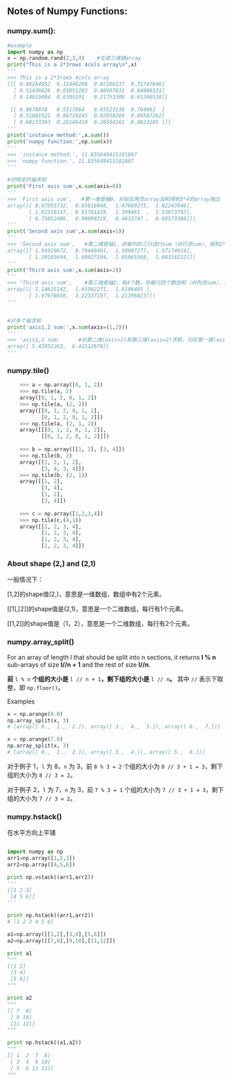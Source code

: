 ## Notes of Numpy Functions:



### numpy.sum():

```python
#example
import numpy as np
x = np.random.rand(2,3,4)    #生成三维随array
print("This is a 2*3rows 4cols array\n",x)
'''
>>> This is a 2*3rows 4cols array
[[[ 0.88264952  0.12446208  0.82166137  0.31747846]
  [ 0.51436626  0.03051283  0.46987831  0.64086531]
  [ 0.14819094  0.6395191   0.21753309  0.61340538]]

 [[ 0.0878878   0.5317064   0.65523138  0.704961  ]
  [ 0.51081521  0.88710145  0.92958269  0.89587262]
  [ 0.60233393  0.26146419  0.26584161  0.0823285 ]]]
'''
print('instance method:',x.sum())
print('numpy function:',np.sum(x))
'''
>>> 'instance method:', 11.835649415181807
>>> 'numpy function:', 11.835649415181807
'''

#对特定的轴求和
print('First axis sum',x.sum(axis=0))
'''
>>> 'First axis sum',   #第一维是轴0，对前后两页array加和得到3*4的array输出
array([[ 0.97053732,  0.65616848,  1.47689275,  1.02243946],
       [ 1.02518147,  0.91761428,  1.399461  ,  1.53673793],
       [ 0.75052486,  0.90098329,  0.4833747 ,  0.69573388]])
'''
print('Second axis sum',x.sum(axis=1))
'''
>>> 'Second axis sum',   #第二维是轴1，将每列的三行进行sum（对行求sum），得到2*4的输出
array([[ 1.54520672,  0.79449401,  1.50907277,  1.57174914],
       [ 1.20103694,  1.68027204,  1.85065568,  1.68316212]])
'''
print('Third axis sum',x.sum(axis=2))
'''
>>> 'Third axis sum',    #第三维是轴2，有4个数，将每行四个数加和（对列求sum），得到2*3输出
array([[ 2.14625142,  1.65562271,  1.6186485 ],
       [ 1.97978658,  3.22337197,  1.21196823]])
'''


#对多个轴求和
print('axis1,2 sum:',x.sum(axis=(1,2)))
'''
>>> 'axis1,2 sum:      #对第二维(axis=1)和第三维(axis=2)求和，归在第一维(axis=0)上
array([ 5.42052263,  6.41512678]) 
'''

```



### numpy.tile()

```python
    >>> a = np.array([0, 1, 2])
    >>> np.tile(a, 2)
    array([0, 1, 2, 0, 1, 2])
    >>> np.tile(a, (2, 2))
    array([[0, 1, 2, 0, 1, 2],
           [0, 1, 2, 0, 1, 2]])
    >>> np.tile(a, (2, 1, 2))
    array([[[0, 1, 2, 0, 1, 2]],
           [[0, 1, 2, 0, 1, 2]]])
    
    >>> b = np.array([[1, 2], [3, 4]])
    >>> np.tile(b, 2)
    array([[1, 2, 1, 2],
           [3, 4, 3, 4]])
    >>> np.tile(b, (2, 1))
    array([[1, 2],
           [3, 4],
           [1, 2],
           [3, 4]])
    
    >>> c = np.array([1,2,3,4])
    >>> np.tile(c,(4,1))
    array([[1, 2, 3, 4],
           [1, 2, 3, 4],
           [1, 2, 3, 4],
           [1, 2, 3, 4]])
```



### About shape (2,) and (2,1)

一般情况下：

[1,2]的shape值(2,)，意思是一维数组，数组中有2个元素。

[[1],[2]]的shape值是(2,1)，意思是一个二维数组，每行有1个元素。

[[1,2]]的shape值是（1，2），意思是一个二维数组，每行有2个元素。



### numpy.array_split()

For an array of length l that should be split into n sections, it returns **l % n** sub-arrays of size **l//n + 1** and the rest of size **l//n**. 

 **前** `l % n` **个组的大小是** `l // n + 1`**，剩下组的大小是** `l // n`**。** 其中 `//` 表示下取整，即 `np.floor()`。 

Examples

```python
x = np.arange(8.0)
np.array_split(x, 3)
# [array([ 0.,  1.,  2.]), array([ 3.,  4.,  5.]), array([ 6.,  7.])]

x = np.arange(7.0)
np.array_split(x, 3)
# [array([ 0.,  1.,  2.]), array([ 3.,  4.]), array([ 5.,  6.])]

```

对于例子 1，`l` 为 8，`n` 为 3，前 `8 % 3 = 2` 个组的大小为 `8 // 3 + 1 = 3`，剩下组的大小为 `8 // 3 = 2`。

对于例子 2，`l` 为 7，`n` 为 3，前 `7 % 3 = 1` 个组的大小为 `7 // 3 + 1 = 3`，剩下组的大小为 `7 // 3 = 2`。



### numpy.hstack() 

 在水平方向上平铺 

```python

import numpy as np
arr1=np.array([1,2,3])
arr2=np.array([4,5,6])

print np.vstack((arr1,arr2))
'''
[[1 2 3]
 [4 5 6]]
'''

print np.hstack((arr1,arr2))
# [1 2 3 4 5 6] 

a1=np.array([[1,2],[3,4],[5,6]])
a2=np.array([[7,8],[9,10],[11,12]])

print a1
"""
[[1 2]
 [3 4]
 [5 6]]
"""

print a2
"""
[[ 7  8]
 [ 9 10]
 [11 12]]
"""

print np.hstack((a1,a2))
"""
[[ 1  2  7  8]
 [ 3  4  9 10]
 [ 5  6 11 12]]
"""
```



